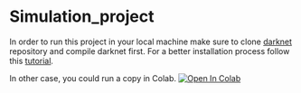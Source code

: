 # Simulation_project

In order to run this project in your local machine make sure to clone [darknet](https://github.com/AlexeyAB/darknet) repository and compile darknet first.
For a better installation process follow this [tutorial](https://medium.com/analytics-vidhya/installing-darknet-on-windows-462d84840e5a).

In other case, you could run a copy in Colab. [![Open In Colab](https://colab.research.google.com/assets/colab-badge.svg)](https://colab.research.google.com/github/Andresmps/Simulation_project/blob/main/social_distance_notebook.ipynb)
